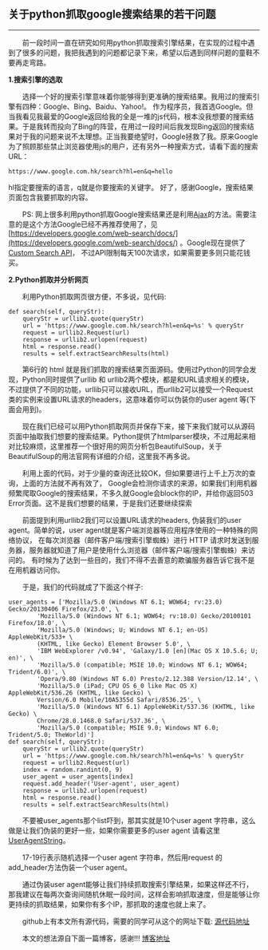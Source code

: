 ## 关于python抓取google搜索结果的若干问题

--------------------------------------------------------

　　前一段时间一直在研究如何用python抓取搜索引擎结果，在实现的过程中遇到了很多的问题，我把我遇到的问题都记录下来，希望以后遇到同样问题的童鞋不要再走弯路。

**1.搜索引擎的选取**

　　选择一个好的搜索引擎意味着你能够得到更准确的搜索结果。我用过的搜索引擎有四种：Google、Bing、Baidu、Yahoo!。 作为程序员，我首选Google。但当我看见我最爱的Google返回给我的全是一堆的js代码，根本没我想要的搜索结果。于是我转而投向了Bing的阵营，在用过一段时间后我发现Bing返回的搜索结果对于我的问题来说不太理想。正当我要绝望时，Google拯救了我。原来Google为了照顾那些禁止浏览器使用js的用户，还有另外一种搜索方式，请看下面的搜索URL：

	https://www.google.com.hk/search?hl=en&q=hello

hl指定要搜索的语言，q就是你要搜索的关键字。 好了，感谢Google，搜索结果页面包含我要抓取的内容。

　　PS: 网上很多利用python抓取Google搜索结果还是利用[Ajax](https://ajax.googleapis.com/ajax/services/search/web...)的方法。需要注意的是这个方法Google已经不再推荐使用了，见 [https://developers.google.com/web-search/docs/](https://developers.google.com/web-search/docs/) 。Google现在提供了[Custom Search API](https://code.google.com/apis/console/?pli=1#project:936738220435:stats:customsearch)， 不过API限制每天100次请求，如果需要更多则只能花钱买。

**2.Python抓取并分析网页**

　　利用Python抓取网页很方便，不多说，见代码:

	def search(self, queryStr):
    	queryStr = urllib2.quote(queryStr)
    	url = 'https://www.google.com.hk/search?hl=en&q=%s' % queryStr
    	request = urllib2.Request(url)
    	response = urllib2.urlopen(request)
    	html = response.read()
    	results = self.extractSearchResults(html)

　　第6行的 html 就是我们抓取的搜索结果页面源码。使用过Python的同学会发现，Python同时提供了urllib 和 urllib2两个模块，都是和URL请求相关的模块，不过提供了不同的功能，urllib只可以接收URL，而urllib2可以接受一个Request类的实例来设置URL请求的headers，这意味着你可以伪装你的user agent 等(下面会用到)。

　　现在我们已经可以用Python抓取网页并保存下来，接下来我们就可以从源码页面中抽取我们想要的搜索结果。Python提供了htmlparser模块，不过用起来相对比较麻烦，这里推荐一个很好用的网页分析包BeautifulSoup，关于BeautifulSoup的用法官网有详细的介绍，这里我不再多说。

　　利用上面的代码，对于少量的查询还比较OK，但如果要进行上千上万次的查询，上面的方法就不再有效了， Google会检测你请求的来源，如果我们利用机器频繁爬取Google的搜索结果，不多久就Google会block你的IP，并给你返回503 Error页面。这不是我们想要的结果，于是我们还要继续探索

　　前面提到利用urllib2我们可以设置URL请求的headers,  伪装我们的user agent。简单的说，user agent就是客户端浏览器等应用程序使用的一种特殊的网络协议， 在每次浏览器（邮件客户端/搜索引擎蜘蛛）进行 HTTP 请求时发送到服务器，服务器就知道了用户是使用什么浏览器（邮件客户端/搜索引擎蜘蛛）来访问的。 有时候为了达到一些目的，我们不得不去善意的欺骗服务器告诉它我不是在用机器访问你。

　　于是，我们的代码就成了下面这个样子:

	user_agents = ['Mozilla/5.0 (Windows NT 6.1; WOW64; rv:23.0) Gecko/20130406 Firefox/23.0', \
        	'Mozilla/5.0 (Windows NT 6.1; WOW64; rv:18.0) Gecko/20100101 Firefox/18.0', \
        	'Mozilla/5.0 (Windows; U; Windows NT 6.1; en-US) AppleWebKit/533+ \
        	(KHTML, like Gecko) Element Browser 5.0', \
        	'IBM WebExplorer /v0.94', 'Galaxy/1.0 [en](Mac OS X 10.5.6; U; en)', \
        	'Mozilla/5.0 (compatible; MSIE 10.0; Windows NT 6.1; WOW64; Trident/6.0)', \
        	'Opera/9.80 (Windows NT 6.0) Presto/2.12.388 Version/12.14', \
        	'Mozilla/5.0 (iPad; CPU OS 6_0 like Mac OS X) AppleWebKit/536.26 (KHTML, like Gecko) \
        	Version/6.0 Mobile/10A5355d Safari/8536.25', \
        	'Mozilla/5.0 (Windows NT 6.1) AppleWebKit/537.36 (KHTML, like Gecko) \
        	Chrome/28.0.1468.0 Safari/537.36', \
        	'Mozilla/5.0 (compatible; MSIE 9.0; Windows NT 6.0; Trident/5.0; TheWorld)']
	def search(self, queryStr):
    	queryStr = urllib2.quote(queryStr)
    	url = 'https://www.google.com.hk/search?hl=en&q=%s' % queryStr
    	request = urllib2.Request(url)
    	index = random.randint(0, 9)
    	user_agent = user_agents[index]
    	request.add_header('User-agent', user_agent)
    	response = urllib2.urlopen(request)
    	html = response.read()
    	results = self.extractSearchResults(html)

　　不要被user\_agents那个list吓到，那其实就是10个user agent 字符串，这么做是让我们伪装的更好一些，如果你需要更多的user agent 请看这里 [UserAgentString](http://www.useragentstring.com/pages/useragentstring.php)。

　　17-19行表示随机选择一个user agent 字符串，然后用request 的add\_header方法伪装一个user agent。 

　　通过伪装user agent能够让我们持续抓取搜索引擎结果，如果这样还不行，那我建议在每两次查询间随机休眠一段时间，这样会影响抓取速度，但是能够让你更持续的抓取结果，如果你有多个IP，那抓取的速度也就上来了。

　　github上有本文所有源代码，需要的同学可从这个的网址下载: [源代码地址](https://github.com/meibenjin/GoogleSearchCrawler)

　　本文的想法源自下面一篇博客，感谢!!! [博客地址](http://searchnewscentral.com/20110928186/General-SEO/how-to-scrape-search-engines-without-pissing-them-off.html)